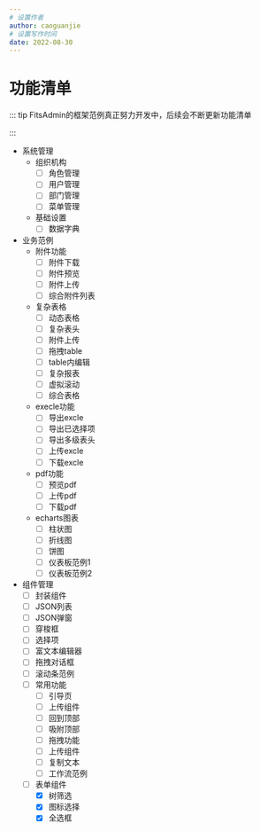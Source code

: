 ```yaml
---
# 设置作者
author: caoguanjie
# 设置写作时间
date: 2022-08-30
---
```


# 功能清单
::: tip FitsAdmin的框架范例真正努力开发中，后续会不断更新功能清单

:::

- 系统管理
  - 组织机构 
    - [ ] 角色管理 
    - [ ] 用户管理 
    - [ ] 部门管理 
    - [ ] 菜单管理 
  - 基础设置 
    - [ ] 数据字典
- 业务范例
  - 附件功能 
    - [ ] 附件下载 
    - [ ] 附件预览 
    - [ ] 附件上传 
    - [ ] 综合附件列表 
  - 复杂表格 
     - [ ] 动态表格 
     - [ ] 复杂表头 
     - [ ] 附件上传 
     - [ ] 拖拽table 
     - [ ] table内编辑 
     - [ ] 复杂报表 
     - [ ] 虚拟滚动 
     - [ ] 综合表格 
  -  execle功能
     - [ ] 导出excle
     - [ ] 导出已选择项
     - [ ] 导出多级表头
     - [ ] 上传excle
     - [ ] 下载excle
  -  pdf功能
     - [ ] 预览pdf
     - [ ] 上传pdf
     - [ ] 下载pdf
  -  echarts图表
     - [ ] 柱状图
     - [ ] 折线图
     - [ ] 饼图
     - [ ] 仪表板范例1
     - [ ] 仪表板范例2
- 组件管理
  - [ ] 封装组件
   - [ ] JSON列表
   - [ ] JSON弹窗
   - [ ] 穿梭框
   - [ ] 选择项
   - [ ] 富文本编辑器
   - [ ] 拖拽对话框
   - [ ] 滚动条范例
  - [ ] 常用功能
    - [ ] 引导页
    - [ ] 上传组件
    - [ ] 回到顶部
    - [ ] 吸附顶部
    - [ ] 拖拽功能
    - [ ] 上传组件
    - [ ] 复制文本
    - [ ] 工作流范例
  - [ ] 表单组件
    - [X] 树筛选
    - [X] 图标选择
    - [X] 全选框